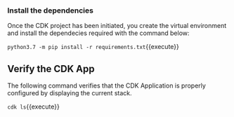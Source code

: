 ### Install the dependencies

Once the CDK project has been initiated, you create the virtual environment and install the dependecies required with the command below:

`python3.7 -m pip install -r requirements.txt`{{execute}}


## Verify the CDK App

The following command verifies that the CDK Application is properly configured by displaying the current stack.

`cdk ls`{{execute}}
